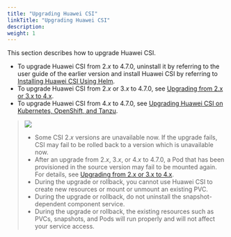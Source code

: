 ```yaml
---
title: "Upgrading Huawei CSI"
linkTitle: "Upgrading Huawei CSI"
description: 
weight: 1
---
```


This section describes how to upgrade Huawei CSI.

-   To upgrade Huawei CSI from 2._x_  to  4.7.0, uninstall it by referring to the user guide of the earlier version and install Huawei CSI by referring to  [Installing Huawei CSI Using Helm](/docs/installation-and-deployment/installing-huawei-csi/installing-huawei-csi-using-helm).
-   To upgrade Huawei CSI from 2._x_  or 3._x_  to  4.7.0, see  [Upgrading from 2.x or 3.x to 4.x](/docs/installation-and-deployment/upgrading-or-rolling-back-huawei-csi/upgrading-or-rolling-back-huawei-csi-using-helm/upgrading-huawei-csi/upgrading-from-2-x-or-3-x-to-4-x).
-   To upgrade Huawei CSI from 4._x_  to  4.7.0, see  [Upgrading Huawei CSI on Kubernetes, OpenShift, and Tanzu](/docs/installation-and-deployment/upgrading-or-rolling-back-huawei-csi/upgrading-or-rolling-back-huawei-csi-using-helm/upgrading-huawei-csi/upgrading-huawei-csi-on-kubernetes-openshift-and-tanzu).

>![](/css-docs/public_sys-resources/en-us/icon-notice.gif)  
>-   Some CSI 2._x_  versions are unavailable now. If the upgrade fails, CSI may fail to be rolled back to a version which is unavailable now.
>-   After an upgrade from 2._x_, 3._x_, or 4._x_  to  4.7.0, a Pod that has been provisioned in the source version may fail to be mounted again. For details, see  [Upgrading from 2.x or 3.x to 4.x](/docs/installation-and-deployment/upgrading-or-rolling-back-huawei-csi/upgrading-or-rolling-back-huawei-csi-using-helm/upgrading-huawei-csi/upgrading-from-2-x-or-3-x-to-4-x).
>-   During the upgrade or rollback, you cannot use Huawei CSI to create new resources or mount or unmount an existing PVC.
>-   During the upgrade or rollback, do not uninstall the snapshot-dependent component service.
>-   During the upgrade or rollback, the existing resources such as PVCs, snapshots, and Pods will run properly and will not affect your service access.




